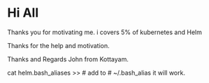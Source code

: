 # Hi  All 

Thanks you for motivating me. 
i covers 5% of kubernetes and Helm

Thanks for the help and motivation. 

Thanks and Regards
John from Kottayam. 

cat helm.bash_aliases >> # add to  #   ~/.bash_alias it will work. 

